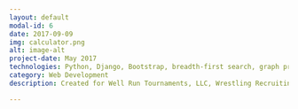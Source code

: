 ```yaml
---
layout: default
modal-id: 6
date: 2017-09-09
img: calculator.png
alt: image-alt
project-date: May 2017
technologies: Python, Django, Bootstrap, breadth-first search, graph processing
category: Web Development
description: Created for Well Run Tournaments, LLC, Wrestling Recruiting is designed to keep track of recruiter earnings using a Multi-level Marketing (MLM) approach. For example, a recruiter could earn 20% of spending by generation 1 recruits (anyone he directly recruits to the gym), 10% of spending by generation 2 recruits (anyone his recruits recruit to the gym), 5% of spending of generation 3 recruits (anyone his recruits' recruits recruit to the gym), and so on. The software builds a directed acyclic graph (tree) of recruiter-recruitee relationships, where each level of nodes represents a different generation of recruits. It then calculates the earnings for each month based on the user's specified payout levels for each generation and all the transactions for the month. 

---
```

